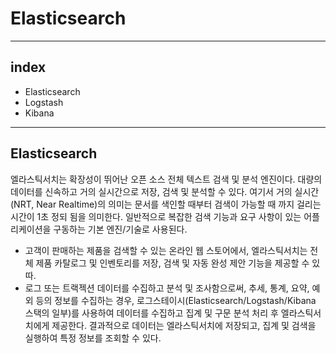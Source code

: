 # Elasticsearch

-----

## index

- Elasticsearch
- Logstash
- Kibana

-----

## Elasticsearch

엘라스틱서치는 확장성이 뛰어난 오픈 소스 전체 텍스트 검색 및 분석 엔진이다. 대량의 데이터를 신속하고 거의 실시간으로 저장, 검색 및 분석할 수 있다. 여기서 거의 실시간(NRT, Near Realtime)의 의미는 문서를 색인할 때부터 검색이 가능할 때 까지 걸리는 시간이 1초 정되 됨을 의미한다. 일반적으로 복잡한 검색 기능과 요구 사항이 있는 어플리케이션을 구동하는 기본 엔진/기술로 사용된다.

- 고객이 판매하는 제품을 검색할 수 있는 온라인 웹 스토어에서, 엘라스틱서치는 전체 제품 카탈로그 및 인벤토리를 저장, 검색 및 자동 완성 제안 기능을 제공할 수 있따.
- 로그 또는 트랙젝션 데이터를 수집하고 분석 및 조사함으로써, 추세, 통계, 요약, 예외 등의 정보를 수집하는 경우, 로그스테이시(Elasticsearch/Logstash/Kibana 스택의 일부)를 사용하여 데이터를 수집하고 집계 및 구문 분석 처리 후 엘라스틱서치에게 제공한다. 결과적으로 데이터는 엘라스틱서치에 저장되고, 집계 및 검색을 실행하여 특정 정보를 조회할 수 있다.